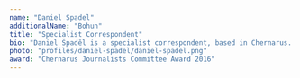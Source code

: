 ```yaml
---
name: "Daniel Spadel"
additionalName: "Bohun"
title: "Specialist Correspondent"
bio: "Daniel Špaděl is a specialist correspondent, based in Chernarus. Awarded by Chernarus Journalists Committee with an award for 2016 year and his reportage about government's corruption, nepotism and cronyism. Previously with the Chernogorsk Times, Daniel joined AAN in 2017."
photo: "profiles/daniel-spadel/daniel-spadel.png"
award: "Chernarus Journalists Committee Award 2016"
---
```

